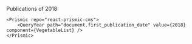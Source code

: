 Publications of 2018:

    <Prismic repo="react-prismic-cms">
        <QueryYear path="document.first_publication_date" value={2018} component={VegetableList} />
    </Prismic>
